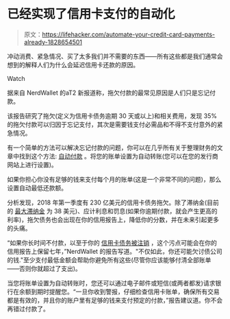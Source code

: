 # 已经实现了信用卡支付的自动化

> 原文：<https://lifehacker.com/automate-your-credit-card-payments-already-1828654501>

冲动消费、紧急情况、买了太多我们并不需要的东西——所有这些都是我们通常会想到的解释人们为什么会延迟信用卡还款的原因。

Watch

据来自 NerdWallet 的aT2 新报道称，拖欠付款的最常见原因是人们只是忘记付款。

该报告研究了拖欠(定义为信用卡债务逾期 30 天或以上)和相关费用，发现 35%的拖欠付款可以归因于忘记支付，其次是需要钱支付必需品和不得不支付意外的紧急情况。

有一个简单的方法可以解决忘记付款的问题，你可以在几乎所有关于整理财务的文章中找到这个方法: [自动付款](https://lifehacker.com/what-to-know-about-money-in-your-20s-and-early-30s-1828308837) 。将您的账单设置为自动转账(您可以在您的发行商网站上进行设置)。

如果你担心你没有足够的钱来支付每个月的账单(这是一个非常不同的问题)，那么设置自动最低还款额。

分析发现，2018 年第一季度有 230 亿美元的信用卡债务拖欠。除了滞纳金(目前的 [最大滞纳金](https://www.consumerfinance.gov/ask-cfpb/why-did-my-credit-card-issuer-increase-my-late-payment-fee-en-56/) 为 38 美元)、应计利息和罚息(如果你逾期付款，就会产生更高的利率)，拖欠债务也会出现在你的信用报告上，降低你的分数，并在未来引起更多的头痛。

“如果你长时间不付款，以至于你的 [信用卡债务被注销](https://www.nerdwallet.com/blog/finance/credit-card-debt-charged-off/) ，这个污点可能会在你的信用报告上保留七年，”NerdWallet 的报告写道。"不仅如此，你还可能欠讨债公司的钱."至少支付最低金额会帮助你避免所有这些(尽管你应该能够付清全部账单——否则你就超过了支出)。

当您将账单设置为自动转账时，您还可以通过电子邮件或短信(或两者都发)请求银行在余额到期时提醒您。“一旦你收到警报，仔细检查信用卡账单，确保所有交易都是有效的，并且你的账户里有足够的钱来支付预定的付款，”报告建议道。你不会再错过付款了。